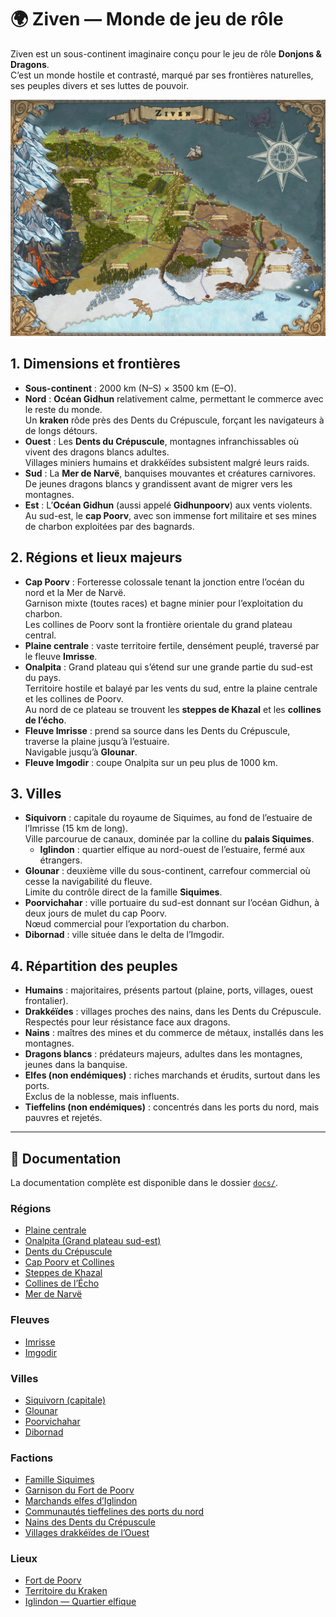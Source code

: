 # 🌍 Ziven — Monde de jeu de rôle

Ziven est un sous-continent imaginaire conçu pour le jeu de rôle **Donjons & Dragons**.  
C’est un monde hostile et contrasté, marqué par ses frontières naturelles, ses peuples divers et ses luttes de pouvoir.

![Ziven](images/Ziven.jpg)

## 1. Dimensions et frontières

- **Sous-continent** : 2000 km (N–S) × 3500 km (E–O).
- **Nord** : **Océan Gidhun** relativement calme, permettant le commerce avec le reste du monde.  
  Un **kraken** rôde près des Dents du Crépuscule, forçant les navigateurs à de longs détours.
- **Ouest** : Les **Dents du Crépuscule**, montagnes infranchissables où vivent des dragons blancs adultes.  
  Villages miniers humains et drakkéïdes subsistent malgré leurs raids.
- **Sud** : La **Mer de Narvë**, banquises mouvantes et créatures carnivores.  
  De jeunes dragons blancs y grandissent avant de migrer vers les montagnes.
- **Est** : L’**Océan Gidhun** (aussi appelé **Gidhunpoorv**) aux vents violents.  
  Au sud-est, le **cap Poorv**, avec son immense fort militaire et ses mines de charbon exploitées par des bagnards.

## 2. Régions et lieux majeurs

- **Cap Poorv** : Forteresse colossale tenant la jonction entre l’océan du nord et la Mer de Narvë.  
  Garnison mixte (toutes races) et bagne minier pour l’exploitation du charbon.  
  Les collines de Poorv sont la frontière orientale du grand plateau central.
- **Plaine centrale** : vaste territoire fertile, densément peuplé, traversé par le fleuve **Imrisse**.
- **Onalpita** : Grand plateau qui s’étend sur une grande partie du sud-est du pays.  
  Territoire hostile et balayé par les vents du sud, entre la plaine centrale et les collines de Poorv.  
  Au nord de ce plateau se trouvent les **steppes de Khazal** et les **collines de l’écho**.
- **Fleuve Imrisse** : prend sa source dans les Dents du Crépuscule, traverse la plaine jusqu’à l’estuaire.  
  Navigable jusqu’à **Glounar**.
- **Fleuve Imgodir** : coupe Onalpita sur un peu plus de 1000 km.

## 3. Villes

- **Siquivorn** : capitale du royaume de Siquimes, au fond de l’estuaire de l’Imrisse (15 km de long).  
  Ville parcourue de canaux, dominée par la colline du **palais Siquimes**.
  - **Iglindon** : quartier elfique au nord-ouest de l’estuaire, fermé aux étrangers.
- **Glounar** : deuxième ville du sous-continent, carrefour commercial où cesse la navigabilité du fleuve.  
  Limite du contrôle direct de la famille **Siquimes**.
- **Poorvichahar** : ville portuaire du sud-est donnant sur l’océan Gidhun, à deux jours de mulet du cap Poorv.  
  Nœud commercial pour l’exportation du charbon.
- **Dibornad** : ville située dans le delta de l’Imgodir.

## 4. Répartition des peuples

- **Humains** : majoritaires, présents partout (plaine, ports, villages, ouest frontalier).
- **Drakkéïdes** : villages proches des nains, dans les Dents du Crépuscule.  
  Respectés pour leur résistance face aux dragons.
- **Nains** : maîtres des mines et du commerce de métaux, installés dans les montagnes.
- **Dragons blancs** : prédateurs majeurs, adultes dans les montagnes, jeunes dans la banquise.
- **Elfes (non endémiques)** : riches marchands et érudits, surtout dans les ports.  
  Exclus de la noblesse, mais influents.
- **Tieffelins (non endémiques)** : concentrés dans les ports du nord, mais pauvres et rejetés.

---

## 📖 Documentation

La documentation complète est disponible dans le dossier [`docs/`](./docs).

### Régions
- [Plaine centrale](./docs/regions/plaine_centrale.md)
- [Onalpita (Grand plateau sud-est)](./docs/regions/onalpita.md)
- [Dents du Crépuscule](./docs/regions/dents_du_crepuscule.md)
- [Cap Poorv et Collines](./docs/regions/cap_poorv_et_collines.md)
- [Steppes de Khazal](./docs/regions/steppes_de_khazal.md)
- [Collines de l’Écho](./docs/regions/collines_de_lecho.md)
- [Mer de Narvë](./docs/regions/mer_de_narve.md)

### Fleuves
- [Imrisse](./docs/fleuves/imrisse.md)
- [Imgodir](./docs/fleuves/imgodir.md)

### Villes
- [Siquivorn (capitale)](./docs/villes/siquivorn.md)
- [Glounar](./docs/villes/glounar.md)
- [Poorvichahar](./docs/villes/poorvichahar.md)
- [Dibornad](./docs/villes/dibornad.md)

### Factions
- [Famille Siquimes](./docs/factions/famille_siquimes.md)
- [Garnison du Fort de Poorv](./docs/factions/garnison_fort_poorv.md)
- [Marchands elfes d’Iglindon](./docs/factions/marchands_elfes_iglindon.md)
- [Communautés tieffelines des ports du nord](./docs/factions/communautes_tieffelines_ports_nord.md)
- [Nains des Dents du Crépuscule](./docs/factions/nains_dents_du_crepuscule.md)
- [Villages drakkéïdes de l’Ouest](./docs/factions/villages_drakkeides_ouest.md)

### Lieux
- [Fort de Poorv](./docs/lieux/fort_de_poorv.md)
- [Territoire du Kraken](./docs/lieux/territoire_du_kraken.md)
- [Iglindon — Quartier elfique](./docs/lieux/iglindon_quartier_elfique.md)

